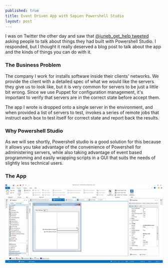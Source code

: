```yaml
---
published: true
title: Event Driven App with Sapien Powershell Studio
layout: post
---
```


I was on Twitter the other day and saw that [@juneb_get_help tweeted](https://twitter.com/juneb_get_help/status/705452955068071937) asking people to talk about things they had built with Powershell Studio. I responded, but I thought it really deserved a blog post to talk about the app and the kinds of things you can do with it. 

### The Business Problem
The company I work for installs software inside their clients' networks. We provide the client with a detailed spec of what we would like the servers they give us to look like, but it is very common for servers to be just a little bit wrong. Since we use Puppet for configuration management, it's important to verify that servers are in the correct state before accept them. 

The app I wrote is dropped onto a single server in the environment, and when provided a list of servers to test, invokes a series of remote jobs that instruct each box to test itself for correct state and report back the results. 

### Why Powershell Studio
As we will see shortly, Powershell studio is a good solution for this because it allows you take advantage of the convenience of Powershell for administering servers, while also taking advantage of event based programming and easily wrapping scripts in a GUI that suits the needs of slightly less technical users.

### The App
![My helpful screenshot](_images/InitalFullScreen.jpg)